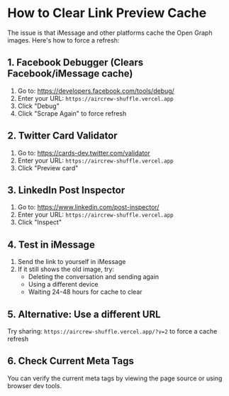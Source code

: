 # How to Clear Link Preview Cache

The issue is that iMessage and other platforms cache the Open Graph images. Here's how to force a refresh:

## 1. Facebook Debugger (Clears Facebook/iMessage cache)
1. Go to: https://developers.facebook.com/tools/debug/
2. Enter your URL: `https://aircrew-shuffle.vercel.app`
3. Click "Debug"
4. Click "Scrape Again" to force refresh

## 2. Twitter Card Validator
1. Go to: https://cards-dev.twitter.com/validator
2. Enter your URL: `https://aircrew-shuffle.vercel.app`
3. Click "Preview card"

## 3. LinkedIn Post Inspector
1. Go to: https://www.linkedin.com/post-inspector/
2. Enter your URL: `https://aircrew-shuffle.vercel.app`
3. Click "Inspect"

## 4. Test in iMessage
1. Send the link to yourself in iMessage
2. If it still shows the old image, try:
   - Deleting the conversation and sending again
   - Using a different device
   - Waiting 24-48 hours for cache to clear

## 5. Alternative: Use a different URL
Try sharing: `https://aircrew-shuffle.vercel.app/?v=2` to force a cache refresh

## 6. Check Current Meta Tags
You can verify the current meta tags by viewing the page source or using browser dev tools.
